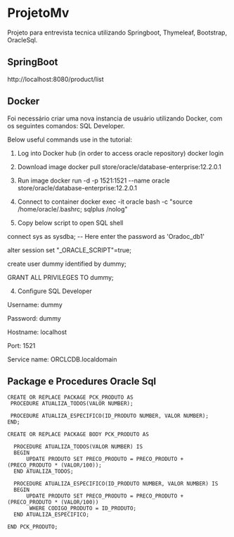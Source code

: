 # ProjetoMv
Projeto para entrevista tecnica utilizando Springboot, Thymeleaf, Bootstrap, OracleSql.

## SpringBoot
http://localhost:8080/product/list

## Docker
Foi necessário criar uma nova instancia de usuário utilizando Docker, com os seguintes comandos:
SQL Developer.

Below useful commands use in the tutorial:

1. Log into Docker hub (in order to access oracle repository)
 docker login
2. Download image
 docker pull store/oracle/database-enterprise:12.2.0.1
3. Run image
 docker run -d -p 1521:1521 --name oracle store/oracle/database-enterprise:12.2.0.1
4. Connect to container
 docker exec -it oracle bash -c "source /home/oracle/.bashrc; sqlplus /nolog"

5. Copy below script to open SQL shell

 connect sys as sysdba;
 -- Here enter the password as 'Oradoc_db1'
 
 alter session set "_ORACLE_SCRIPT"=true;
 
 create user dummy identified by dummy;
 
 GRANT ALL PRIVILEGES TO dummy;

4. Configure SQL Developer

 Username: dummy
 
 Password: dummy
 
 Hostname: localhost
 
 Port: 1521
 
 Service name: ORCLCDB.localdomain
 
## Package e Procedures Oracle Sql
    CREATE OR REPLACE PACKAGE PCK_PRODUTO AS
     PROCEDURE ATUALIZA_TODOS(VALOR NUMBER);

     PROCEDURE ATUALIZA_ESPECIFICO(ID_PRODUTO NUMBER, VALOR NUMBER);
    END;

    CREATE OR REPLACE PACKAGE BODY PCK_PRODUTO AS

      PROCEDURE ATUALIZA_TODOS(VALOR NUMBER) IS
      BEGIN
          UPDATE PRODUTO SET PRECO_PRODUTO = PRECO_PRODUTO + (PRECO_PRODUTO * (VALOR/100));
      END ATUALIZA_TODOS;

      PROCEDURE ATUALIZA_ESPECIFICO(ID_PRODUTO NUMBER, VALOR NUMBER) IS
      BEGIN
          UPDATE PRODUTO SET PRECO_PRODUTO = PRECO_PRODUTO + (PRECO_PRODUTO * (VALOR/100))
           WHERE CODIGO_PRODUTO = ID_PRODUTO;
      END ATUALIZA_ESPECIFICO;
    
    END PCK_PRODUTO;
